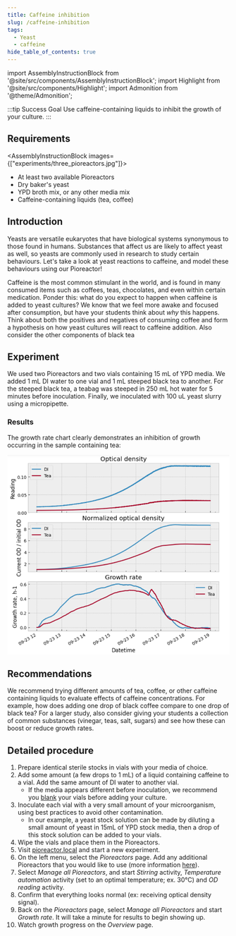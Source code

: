 ```yaml
---
title: Caffeine inhibition
slug: /caffeine-inhibition
tags: 
  - Yeast
  - caffeine
hide_table_of_contents: true
---
```


import AssemblyInstructionBlock from '@site/src/components/AssemblyInstructionBlock';
import Highlight from '@site/src/components/Highlight';
import Admonition from '@theme/Admonition';

:::tip Success Goal 
Use caffeine-containing liquids to inhibit the growth of your culture. 
:::

## Requirements

<AssemblyInstructionBlock images={["experiments/three_pioreactors.jpg"]}>

*   At least two available Pioreactors
*   Dry baker's yeast
*   YPD broth mix, or any other media mix
*	Caffeine-containing liquids (tea, coffee)

</AssemblyInstructionBlock>

## Introduction

Yeasts are versatile eukaryotes that have biological systems synonymous to those found in humans. Substances that affect us are likely to affect yeast as well, so yeasts are commonly used in research to study certain behaviours. Let's take a look at yeast reactions to caffeine, and model these behaviours using our Pioreactor!

Caffeine is the most common stimulant in the world, and is found in many consumed items such as coffees, teas, chocolates, and even within certain medication. Ponder this: what do you expect to happen when caffeine is added to yeast cultures? We know that we feel more awake and focused after consumption, but have your students think about _why_ this happens. Think about both the positives and negatives of consuming coffee and form a hypothesis on how yeast cultures will react to caffeine addition. Also consider the other components of black tea 

## Experiment

We used two Pioreactors and two vials containing 15 mL of YPD media. We added 1 mL DI water to one vial and 1 mL steeped black tea to another. For the steeped black tea, a teabag was steeped in 250 mL hot water for 5 minutes before inoculation. Finally, we inoculated with 100 uL yeast slurry using a micropipette. 

### Results 

The growth rate chart clearly demonstrates an inhibition of growth occurring in the sample containing tea:  

![](/img/experiments/tea2-exp-results.png)

## Recommendations 

We recommend trying different amounts of tea, coffee, or other caffeine containing liquids to evaluate effects of caffeine concentrations. For example, how does adding one drop of black coffee compare to one drop of black tea? For a larger study, also consider giving your students a collection of common substances (vinegar, teas, salt, sugars) and see how these can boost or reduce growth rates. 

## Detailed procedure

1. Prepare identical sterile stocks in vials with your media of choice.
2. Add some amount (a few drops to 1 mL) of a liquid containing caffeine to a vial. Add the same amount of DI water to another vial. 
	* If the media appears different before inoculation, we recommend you [blank](/user-guide/set-up-an-experiment#blanking) your vials before adding your culture. 
3. Inoculate each vial with a very small amount of your microorganism, using best practices to avoid other contamination.
	* In our example, a yeast stock solution can be made by diluting a small amount of yeast in 15mL of YPD stock media, then a drop of this stock solution can be added to your vials.
4. Wipe the vials and place them in the Pioreactors. 
5. Visit [pioreactor.local](http://pioreactor.local) and start a new experiment.
6. On the left menu, select the _Pioreactors_ page. Add any additional Pioreactors that you would like to use (more information [here](/user-guide/create-cluster)).
7. Select _Manage all Pioreactors_, and start _Stirring_ activity, _Temperature automation_ activity (set to an optimal temperature; ex. 30°C) and _OD reading_ activity.
8. Confirm that everything looks normal (ex: receiving optical density signal).
9.	Back on the _Pioreactors_ page, select _Manage all Pioreactors_ and start _Growth rate_. It will take a minute for results to begin showing up. 
10. Watch growth progress on the _Overview_ page.

